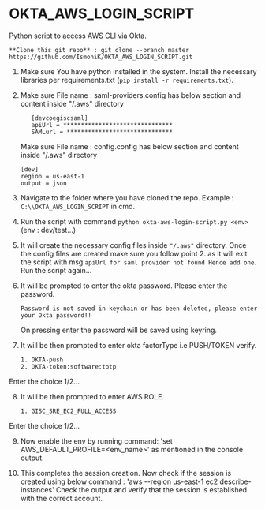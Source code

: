 # OKTA_AWS_LOGIN_SCRIPT
Python script to access AWS CLI via Okta.

```**Clone this git repo** : git clone --branch master https://github.com/IsmohiK/OKTA_AWS_LOGIN_SCRIPT.git ```  

1. Make sure You have python installed in the system. Install the necessary libraries per requirements.txt 
   (`pip install -r requirements.txt`).

2. Make sure File name : saml-providers.config has below section and content inside "/.aws" directory
   ```
  	  [devcoegiscsaml]
      apiUrl = *******************************
      SAMLurl = ******************************
   ```
   Make sure File name : config.config has below section and content inside "/.aws" directory
   ```
   [dev]
   region = us-east-1
   output = json
   ```

3. Navigate to the folder where you have cloned the repo. Example : `C:\\OKTA_AWS_LOGIN_SCRIPT` in cmd.

4. Run the script with command `python okta-aws-login-script.py <env>` (env : dev/test...)

5. It will create the necessary config files inside ```"/.aws"``` directory. Once the config files are created
   make sure you follow point 2. as it will exit the script with msg ```apiUrl for saml provider not found Hence add one```. Run the script again...

6. It will be prompted to enter the okta password. Please enter the password.
   ```
   Password is not saved in keychain or has been deleted, please enter your Okta password!!
   ```
   On pressing enter the password will be saved using keyring.
   
7. It will be then prompted to enter okta factorType i.e PUSH/TOKEN verify.
    ```
   1. OKTA-push
   2. OKTA-token:software:totp
   ```
Enter the choice 1/2...

8. It will be then prompted to enter AWS ROLE.
    ```
   1. GISC_SRE_EC2_FULL_ACCESS
   ```
Enter the choice 1/2...

9. Now enable the env by running command: 'set AWS_DEFAULT_PROFILE=<env_name>' as mentioned in the console 
   output.

10. This completes the session creation. Now check if the session is created using below command : 
    'aws --region us-east-1 ec2 describe-instances'
    Check the output and verify that the session is established with the correct account.



